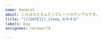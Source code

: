 ```yaml
---
name: General
about: これはカスタムテンプレートのサンプルです。
title: "[{{DATE}}]_sleep_おやすみ"
labels: bug
assignees: noraworld

---
```



